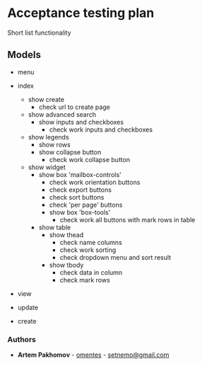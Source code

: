 # Acceptance testing plan

Short list functionality

## Models

* menu

* index
	* show create
		* check url to create page
	* show advanced search
		* show inputs and checkboxes
			* check work inputs and checkboxes
	* show legends
		* show rows
		* show collapse button
			* check work collapse button 
	* show widget
		* show box 'mailbox-controls'
			* check work orientation buttons
			* check export buttons
			* check sort buttons
			* check 'per page' buttons
			* show box 'box-tools'
				* check work all buttons with mark rows in table
		* show table
			* show thead
				* check name columns
				* check work sorting
				* check dropdown menu and sort result 
			* show tbody
				* check data in column 
				* check mark rows

* view

* update

* create


### Authors

*  **Artem Pakhomov** - [omentes](https://gitlab.com/omentes/) - setnemo@gmail.com
